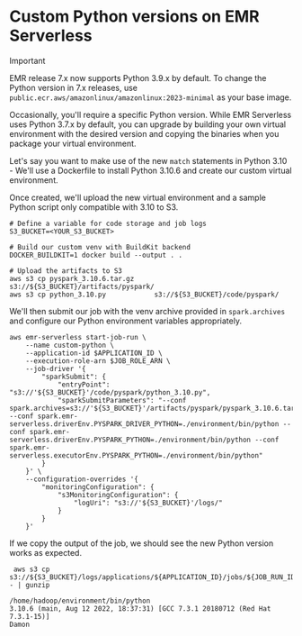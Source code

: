 # Custom Python versions on EMR Serverless

> [!IMPORTANT]
> EMR release 7.x now supports Python 3.9.x by default. To change the Python version in 7.x releases, use `public.ecr.aws/amazonlinux/amazonlinux:2023-minimal` as your base image.

Occasionally, you'll require a specific Python version. While EMR Serverless uses Python 3.7.x by default, you can upgrade by building your own virtual environment with the desired version and copying the binaries when you package your virtual environment.

Let's say you want to make use of the new `match` statements in Python 3.10 - We'll use a Dockerfile to install Python 3.10.6 and create our custom virtual environment.

Once created, we'll upload the new virtual environment and a sample Python script only compatible with 3.10 to S3.

```
# Define a variable for code storage and job logs
S3_BUCKET=<YOUR_S3_BUCKET>

# Build our custom venv with BuildKit backend
DOCKER_BUILDKIT=1 docker build --output . .

# Upload the artifacts to S3
aws s3 cp pyspark_3.10.6.tar.gz     s3://${S3_BUCKET}/artifacts/pyspark/
aws s3 cp python_3.10.py            s3://${S3_BUCKET}/code/pyspark/
```

We'll then submit our job with the venv archive provided in `spark.archives` and configure our Python environment variables appropriately.

```
aws emr-serverless start-job-run \
    --name custom-python \
    --application-id $APPLICATION_ID \
    --execution-role-arn $JOB_ROLE_ARN \
    --job-driver '{
        "sparkSubmit": {
            "entryPoint": "s3://'${S3_BUCKET}'/code/pyspark/python_3.10.py",
            "sparkSubmitParameters": "--conf spark.archives=s3://'${S3_BUCKET}'/artifacts/pyspark/pyspark_3.10.6.tar.gz#environment --conf spark.emr-serverless.driverEnv.PYSPARK_DRIVER_PYTHON=./environment/bin/python --conf spark.emr-serverless.driverEnv.PYSPARK_PYTHON=./environment/bin/python --conf spark.emr-serverless.executorEnv.PYSPARK_PYTHON=./environment/bin/python"
        }
    }' \
    --configuration-overrides '{
        "monitoringConfiguration": {
            "s3MonitoringConfiguration": {
                "logUri": "s3://'${S3_BUCKET}'/logs/"
            }
        }
    }'
```

If we copy the output of the job, we should see the new Python version works as expected.

```
 aws s3 cp s3://${S3_BUCKET}/logs/applications/${APPLICATION_ID}/jobs/${JOB_RUN_ID}/SPARK_DRIVER/stdout.gz - | gunzip
```

```
/home/hadoop/environment/bin/python
3.10.6 (main, Aug 12 2022, 18:37:31) [GCC 7.3.1 20180712 (Red Hat 7.3.1-15)]
Damon
```